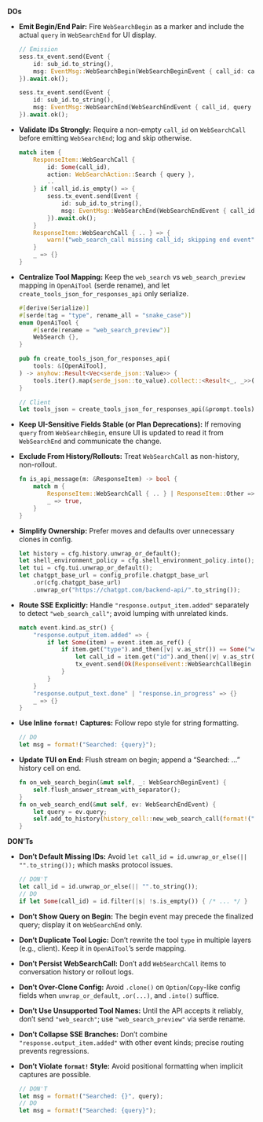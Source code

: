 **DOs**

- **Emit Begin/End Pair:** Fire `WebSearchBegin` as a marker and include the actual `query` in `WebSearchEnd` for UI display.
  ```rust
  // Emission
  sess.tx_event.send(Event {
      id: sub_id.to_string(),
      msg: EventMsg::WebSearchBegin(WebSearchBeginEvent { call_id: call_id.clone() }),
  }).await.ok();

  sess.tx_event.send(Event {
      id: sub_id.to_string(),
      msg: EventMsg::WebSearchEnd(WebSearchEndEvent { call_id, query }),
  }).await.ok();
  ```

- **Validate IDs Strongly:** Require a non-empty `call_id` on `WebSearchCall` before emitting `WebSearchEnd`; log and skip otherwise.
  ```rust
  match item {
      ResponseItem::WebSearchCall {
          id: Some(call_id),
          action: WebSearchAction::Search { query },
          ..
      } if !call_id.is_empty() => {
          sess.tx_event.send(Event {
              id: sub_id.to_string(),
              msg: EventMsg::WebSearchEnd(WebSearchEndEvent { call_id, query }),
          }).await.ok();
      }
      ResponseItem::WebSearchCall { .. } => {
          warn!("web_search_call missing call_id; skipping end event");
      }
      _ => {}
  }
  ```

- **Centralize Tool Mapping:** Keep the `web_search` vs `web_search_preview` mapping in `OpenAiTool` (serde rename), and let `create_tools_json_for_responses_api` only serialize.
  ```rust
  #[derive(Serialize)]
  #[serde(tag = "type", rename_all = "snake_case")]
  enum OpenAiTool {
      #[serde(rename = "web_search_preview")]
      WebSearch {},
  }

  pub fn create_tools_json_for_responses_api(
      tools: &[OpenAiTool],
  ) -> anyhow::Result<Vec<serde_json::Value>> {
      tools.iter().map(serde_json::to_value).collect::<Result<_, _>>().map_err(Into::into)
  }

  // Client
  let tools_json = create_tools_json_for_responses_api(&prompt.tools)?;
  ```

- **Keep UI-Sensitive Fields Stable (or Plan Deprecations):** If removing `query` from `WebSearchBegin`, ensure UI is updated to read it from `WebSearchEnd` and communicate the change.

- **Exclude From History/Rollouts:** Treat `WebSearchCall` as non-history, non-rollout.
  ```rust
  fn is_api_message(m: &ResponseItem) -> bool {
      match m {
          ResponseItem::WebSearchCall { .. } | ResponseItem::Other => false,
          _ => true,
      }
  }
  ```

- **Simplify Ownership:** Prefer moves and defaults over unnecessary clones in config.
  ```rust
  let history = cfg.history.unwrap_or_default();
  let shell_environment_policy = cfg.shell_environment_policy.into();
  let tui = cfg.tui.unwrap_or_default();
  let chatgpt_base_url = config_profile.chatgpt_base_url
      .or(cfg.chatgpt_base_url)
      .unwrap_or("https://chatgpt.com/backend-api/".to_string());
  ```

- **Route SSE Explicitly:** Handle `"response.output_item.added"` separately to detect `"web_search_call"`; avoid lumping with unrelated kinds.
  ```rust
  match event.kind.as_str() {
      "response.output_item.added" => {
          if let Some(item) = event.item.as_ref() {
              if item.get("type").and_then(|v| v.as_str()) == Some("web_search_call") {
                  let call_id = item.get("id").and_then(|v| v.as_str()).unwrap_or("").to_string();
                  tx_event.send(Ok(ResponseEvent::WebSearchCallBegin { call_id })).await.ok();
              }
          }
      }
      "response.output_text.done" | "response.in_progress" => {}
      _ => {}
  }
  ```

- **Use Inline `format!` Captures:** Follow repo style for string formatting.
  ```rust
  // DO
  let msg = format!("Searched: {query}");
  ```

- **Update TUI on End:** Flush stream on begin; append a “Searched: …” history cell on end.
  ```rust
  fn on_web_search_begin(&mut self, _: WebSearchBeginEvent) {
      self.flush_answer_stream_with_separator();
  }
  fn on_web_search_end(&mut self, ev: WebSearchEndEvent) {
      let query = ev.query;
      self.add_to_history(history_cell::new_web_search_call(format!("Searched: {query}")));
  }
  ```


**DON’Ts**

- **Don’t Default Missing IDs:** Avoid `let call_id = id.unwrap_or_else(|| "".to_string());` which masks protocol issues.
  ```rust
  // DON'T
  let call_id = id.unwrap_or_else(|| "".to_string());
  // DO
  if let Some(call_id) = id.filter(|s| !s.is_empty()) { /* ... */ }
  ```

- **Don’t Show Query on Begin:** The begin event may precede the finalized query; display it on `WebSearchEnd` only.

- **Don’t Duplicate Tool Logic:** Don’t rewrite the tool `type` in multiple layers (e.g., client). Keep it in `OpenAiTool`’s serde mapping.

- **Don’t Persist WebSearchCall:** Don’t add `WebSearchCall` items to conversation history or rollout logs.

- **Don’t Over-Clone Config:** Avoid `.clone()` on `Option`/`Copy`-like config fields when `unwrap_or_default`, `.or(...)`, and `.into()` suffice.

- **Don’t Use Unsupported Tool Names:** Until the API accepts it reliably, don’t send `"web_search"`; use `"web_search_preview"` via serde rename.

- **Don’t Collapse SSE Branches:** Don’t combine `"response.output_item.added"` with other event kinds; precise routing prevents regressions.

- **Don’t Violate `format!` Style:** Avoid positional formatting when implicit captures are possible.
  ```rust
  // DON'T
  let msg = format!("Searched: {}", query);
  // DO
  let msg = format!("Searched: {query}");
  ```